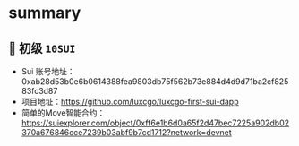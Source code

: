 # summary

## 🥉 初级 `10SUI`

* Sui 账号地址：0xab28d53b0e6b0614388fea9803db75f562b73e884d4d9d71ba2cf82583fc3d87
* 项目地址：https://github.com/luxcgo/luxcgo-first-sui-dapp
* 简单的Move智能合约：https://suiexplorer.com/object/0xff6e1b6d0a65f2d47bec7225a902db02370a676846cce7239b03abf9b7cd1712?network=devnet